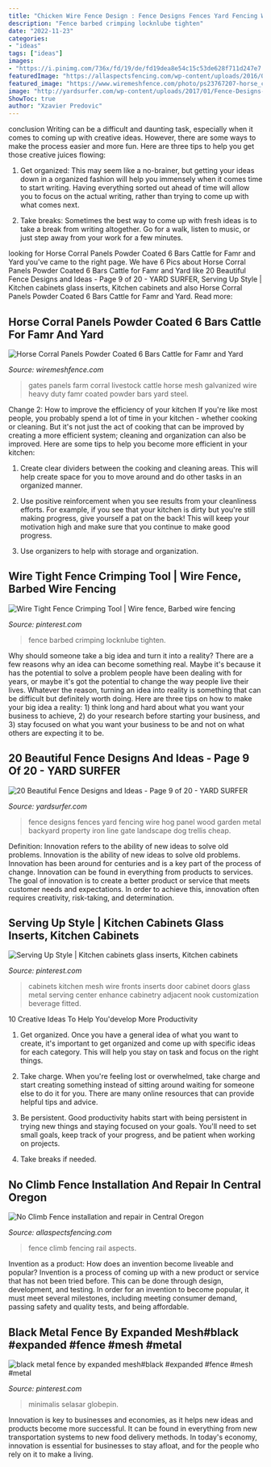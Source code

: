 ```yaml
---
title: "Chicken Wire Fence Design : Fence Designs Fences Yard Fencing Wire Hog Panel Wood Garden Metal Backyard Property Iron Line Gate Landscape Dog Trellis Cheap"
description: "Fence barbed crimping locknlube tighten"
date: "2022-11-23"
categories:
- "ideas"
tags: ["ideas"]
images:
- "https://i.pinimg.com/736x/fd/19/de/fd19dea8e54c15c53de628f711d247e7.jpg"
featuredImage: "https://allaspectsfencing.com/wp-content/uploads/2016/01/All-Aspects-Fencing-Top-Rail-Fence.jpg"
featured_image: "https://www.wiremeshfence.com/photo/ps23767207-horse_corral_panels_powder_coated_6_bars_cattle_for_famr_and_yard.jpg"
image: "http://yardsurfer.com/wp-content/uploads/2017/01/Fence-Designs-and-Ideas-9.jpg"
ShowToc: true
author: "Xzavier Predovic"
---
```



conclusion
Writing can be a difficult and daunting task, especially when it comes to coming up with creative ideas. However, there are some ways to make the process easier and more fun. Here are three tips to help you get those creative juices flowing:
1. Get organized: This may seem like a no-brainer, but getting your ideas down in a organized fashion will help you immensely when it comes time to start writing. Having everything sorted out ahead of time will allow you to focus on the actual writing, rather than trying to come up with what comes next.

2. Take breaks: Sometimes the best way to come up with fresh ideas is to take a break from writing altogether. Go for a walk, listen to music, or just step away from your work for a few minutes.

	

		
looking for Horse Corral Panels Powder Coated 6 Bars Cattle for Famr and Yard you've came to the right page. We have 6 Pics about Horse Corral Panels Powder Coated 6 Bars Cattle for Famr and Yard like 20 Beautiful Fence Designs and Ideas - Page 9 of 20 - YARD SURFER, Serving Up Style | Kitchen cabinets glass inserts, Kitchen cabinets and also Horse Corral Panels Powder Coated 6 Bars Cattle for Famr and Yard. Read more:
		
    
## Horse Corral Panels Powder Coated 6 Bars Cattle For Famr And Yard

<img loading=lazy src="https://www.wiremeshfence.com/photo/ps23767207-horse_corral_panels_powder_coated_6_bars_cattle_for_famr_and_yard.jpg" onerror="this.onerror=null;this.src='https://tse1.mm.bing.net/th?id=OIP.bUxEvLjAALVv3Eg4X-Uk7gHaFS&amp;pid=15.1';" alt="Horse Corral Panels Powder Coated 6 Bars Cattle for Famr and Yard">

_Source: wiremeshfence.com_

>gates panels farm corral livestock cattle horse mesh galvanized wire heavy duty famr coated powder bars yard steel. 

	

Change 2: How to improve the efficiency of your kitchen
If you're like most people, you probably spend a lot of time in your kitchen - whether cooking or cleaning. But it's not just the act of cooking that can be improved by creating a more efficient system; cleaning and organization can also be improved. Here are some tips to help you become more efficient in your kitchen:
1. Create clear dividers between the cooking and cleaning areas. This will help create space for you to move around and do other tasks in an organized manner.

2. Use positive reinforcement when you see results from your cleanliness efforts. For example, if you see that your kitchen is dirty but you're still making progress, give yourself a pat on the back! This will keep your motivation high and make sure that you continue to make good progress.

3. Use organizers to help with storage and organization.

    
## Wire Tight Fence Crimping Tool | Wire Fence, Barbed Wire Fencing

<img loading=lazy src="https://i.pinimg.com/736x/fd/19/de/fd19dea8e54c15c53de628f711d247e7.jpg" onerror="this.onerror=null;this.src='https://tse2.mm.bing.net/th?id=OIP.WKfGCfs-7J-yPuvD4kszJQHaJ3&amp;pid=15.1';" alt="Wire Tight Fence Crimping Tool | Wire fence, Barbed wire fencing">

_Source: pinterest.com_

>fence barbed crimping locknlube tighten. 

	

Why should someone take a big idea and turn it into a reality?
There are a few reasons why an idea can become something real. Maybe it's because it has the potential to solve a problem people have been dealing with for years, or maybe it's got the potential to change the way people live their lives. Whatever the reason, turning an idea into reality is something that can be difficult but definitely worth doing. Here are three tips on how to make your big idea a reality: 1) think long and hard about what you want your business to achieve, 2) do your research before starting your business, and 3) stay focused on what you want your business to be and not on what others are expecting it to be.

    
## 20 Beautiful Fence Designs And Ideas - Page 9 Of 20 - YARD SURFER

<img loading=lazy src="http://yardsurfer.com/wp-content/uploads/2017/01/Fence-Designs-and-Ideas-9.jpg" onerror="this.onerror=null;this.src='https://tse1.mm.bing.net/th?id=OIP.if5lF0GvUAqHfvhkq7T5TQHaNK&amp;pid=15.1';" alt="20 Beautiful Fence Designs and Ideas - Page 9 of 20 - YARD SURFER">

_Source: yardsurfer.com_

>fence designs fences yard fencing wire hog panel wood garden metal backyard property iron line gate landscape dog trellis cheap. 

	

Definition: Innovation refers to the ability of new ideas to solve old problems.
Innovation is the ability of new ideas to solve old problems. Innovation has been around for centuries and is a key part of the process of change. Innovation can be found in everything from products to services. The goal of innovation is to create a better product or service that meets customer needs and expectations. In order to achieve this, innovation often requires creativity, risk-taking, and determination.

    
## Serving Up Style | Kitchen Cabinets Glass Inserts, Kitchen Cabinets

<img loading=lazy src="https://i.pinimg.com/originals/b1/54/3c/b1543c32a9e8f854909685cc0e10ac41.jpg" onerror="this.onerror=null;this.src='https://tse4.mm.bing.net/th?id=OIP.cxMzdd722ckrHyfjch7apgHaJ3&amp;pid=15.1';" alt="Serving Up Style | Kitchen cabinets glass inserts, Kitchen cabinets">

_Source: pinterest.com_

>cabinets kitchen mesh wire fronts inserts door cabinet doors glass metal serving center enhance cabinetry adjacent nook customization beverage fitted. 

	

10 Creative Ideas To Help You'develop More Productivity
1. Get organized. Once you have a general idea of what you want to create, it's important to get organized and come up with specific ideas for each category. This will help you stay on task and focus on the right things.
2. Take charge. When you're feeling lost or overwhelmed, take charge and start creating something instead of sitting around waiting for someone else to do it for you. There are many online resources that can provide helpful tips and advice.

3. Be persistent. Good productivity habits start with being persistent in trying new things and staying focused on your goals. You'll need to set small goals, keep track of your progress, and be patient when working on projects.

4. Take breaks if needed.

    
## No Climb Fence Installation And Repair In Central Oregon

<img loading=lazy src="https://allaspectsfencing.com/wp-content/uploads/2016/01/All-Aspects-Fencing-Top-Rail-Fence.jpg" onerror="this.onerror=null;this.src='https://tse1.mm.bing.net/th?id=OIP.y8X40Fr1vfmraiVd8dXlXwHaFj&amp;pid=15.1';" alt="No Climb Fence installation and repair in Central Oregon">

_Source: allaspectsfencing.com_

>fence climb fencing rail aspects. 

	

Invention as a product: How does an invention become liveable and popular?
Invention is a process of coming up with a new product or service that has not been tried before. This can be done through design, development, and testing. In order for an invention to become popular, it must meet several milestones, including meeting consumer demand, passing safety and quality tests, and being affordable.

    
## Black Metal Fence By Expanded Mesh#black #expanded #fence #mesh #metal

<img loading=lazy src="https://i.pinimg.com/736x/23/b7/28/23b72803503f901dc7c7140f9026051d.jpg" onerror="this.onerror=null;this.src='https://tse1.mm.bing.net/th?id=OIP.RCJKi1apPgmCIR37DMcsEQHaJ3&amp;pid=15.1';" alt="black metal fence by expanded mesh#black #expanded #fence #mesh #metal">

_Source: pinterest.com_

>minimalis selasar globepin. 

	

Innovation is key to businesses and economies, as it helps new ideas and products become more successful. It can be found in everything from new transportation systems to new food delivery methods. In today's economy, innovation is essential for businesses to stay afloat, and for the people who rely on it to make a living.

